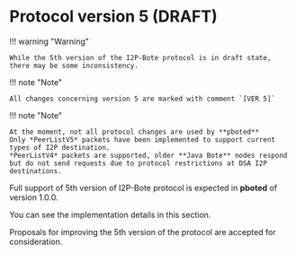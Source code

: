 # Protocol version 5 (DRAFT)

!!! warning "Warning"

    While the 5th version of the I2P-Bote protocol is in draft state, there may be some inconsistency. 

!!! note "Note"

    All changes concerning version 5 are marked with comment `[VER 5]`

!!! note "Note"

    At the moment, not all protocol changes are used by **pboted**  
    Only *PeerListV5* packets have been implemented to support current types of I2P destination.   
    *PeerListV4* packets are supported, older **Java Bote** nodes respond but do not send requests due to protocol restrictions at DSA I2P destinations.

Full support of 5th version of I2P-Bote protocol is expected in **pboted** of version 1.0.0.

You can see the implementation details in this section.

Proposals for improving the 5th version of the protocol are accepted for consideration.
